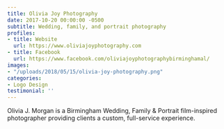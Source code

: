 ```yaml
---
title: Olivia Joy Photography
date: 2017-10-20 00:00:00 -0500
subtitle: Wedding, family, and portrait photography
profiles:
- title: Website
  url: https://www.oliviajoyphotography.com
- title: Facebook
  url: https://www.facebook.com/oliviajoyphotographybirminghamal/
images:
- "/uploads/2018/05/15/olivia-joy-photography.png"
categories:
- Logo Design
testimonial: ''
---
```


Olivia J. Morgan is a Birmingham Wedding, Family & Portrait film-inspired photographer providing clients a custom, full-service experience.